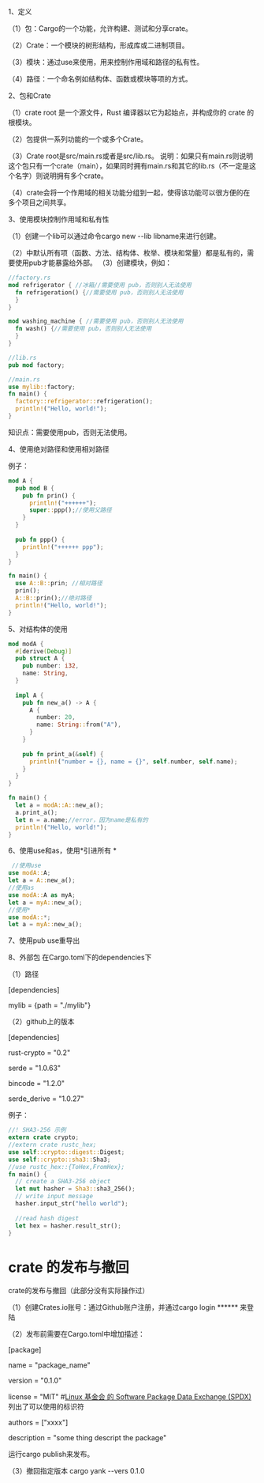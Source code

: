 1、定义 

（1）包：Cargo的一个功能，允许构建、测试和分享crate。 

（2）Crate：一个模块的树形结构，形成库或二进制项目。 

（3）模块：通过use来使用，用来控制作用域和路径的私有性。 

（4）路径：一个命名例如结构体、函数或模块等项的方式。  

2、包和Crate 

（1）crate root 是一个源文件，Rust 编译器以它为起始点，并构成你的 crate 的根模块。 

（2）包提供一系列功能的一个或多个Crate。 

（3）Crate root是src/main.rs或者是src/lib.rs。 说明：如果只有main.rs则说明这个包只有一个crate（main），如果同时拥有main.rs和其它的lib.rs（不一定是这个名字）则说明拥有多个crate。

 （4）crate会将一个作用域的相关功能分组到一起，使得该功能可以很方便的在多个项目之间共享。 

 3、使用模块控制作用域和私有性 

（1）创建一个lib可以通过命令cargo new --lib libname来进行创建。 

（2）中默认所有项（函数、方法、结构体、枚举、模块和常量）都是私有的，需要使用pub才能暴露给外部。 （3）创建模块，例如：  

```rust
//factory.rs 
mod refrigerator { //冰箱//需要使用 pub，否则别人无法使用 
  fn refrigeration() {//需要使用 pub，否则别人无法使用 
  } 
}  

mod washing_machine { //需要使用 pub，否则别人无法使用 
  fn wash() {//需要使用 pub，否则别人无法使用 
  } 
}   

//lib.rs 
pub mod factory;  

//main.rs 
use mylib::factory; 
fn main() { 
  factory::refrigerator::refrigeration(); 
  println!("Hello, world!");
} 
```

 知识点：需要使用pub，否则无法使用。 

 4、使用绝对路径和使用相对路径 

例子：  

```rust
mod A {
  pub mod B { 
    pub fn prin() {
      println!("++++++"); 
      super::ppp();//使用父路径 
    }
  }  
  
  pub fn ppp() { 
    println!("++++++ ppp"); 
  } 
} 

fn main() { 
  use A::B::prin; //相对路径 
  prin(); 
  A::B::prin();//绝对路径 
  println!("Hello, world!"); 
}  
```

 5、对结构体的使用  

```rust
mod modA { 
  #[derive(Debug)] 
  pub struct A { 
    pub number: i32, 
    name: String, 
  }  
  
  impl A {
    pub fn new_a() -> A {
      A { 
        number: 20, 
        name: String::from("A"), 
      } 
    }  
    
    pub fn print_a(&self) {
      println!("number = {}, name = {}", self.number, self.name); 
    }
  } 
}  

fn main() { 
  let a = modA::A::new_a(); 
  a.print_a(); 
  let n = a.name;//error，因为name是私有的 
  println!("Hello, world!");
}   
```

6、使用use和as，使用*引进所有 *

```rust
 //使用use 
use modA::A; 
let a = A::new_a();  
//使用as 
use modA::A as myA; 
let a = myA::new_a();  
//使用* 
use modA::*; 
let a = myA::new_a(); 
```

 7、使用pub use重导出 

 8、外部包 在Cargo.toml下的dependencies下 

（1）路径  

[dependencies] 

mylib = {path = "./mylib"}  

（2）github上的版本  

[dependencies] 

rust-crypto = "0.2" 

serde = "1.0.63" 

bincode = "1.2.0" 

serde_derive = "1.0.27"  

例子：  

```rust
//! SHA3-256 示例 
extern crate crypto; 
//extern crate rustc_hex; 
use self::crypto::digest::Digest; 
use self::crypto::sha3::Sha3; 
//use rustc_hex::{ToHex,FromHex}; 
fn main() { 
  // create a SHA3-256 object 
  let mut hasher = Sha3::sha3_256();  
  // write input message 
  hasher.input_str("hello world");  
  
  //read hash digest 
  let hex = hasher.result_str(); 
}
```

# crate 的发布与撤回

crate的发布与撤回（此部分没有实际操作过） 

（1）创建Crates.io账号：通过Github账户注册，并通过cargo login ****** 来登陆 

（2）发布前需要在Cargo.toml中增加描述： 

 [package] 

name = "package_name" 

version = "0.1.0" 

license = "MIT" #[Linux 基金会 的 Software Package Data Exchange (SPDX)](http://spdx.org/licenses/) 列出了可以使用的标识符 

authors = ["xxxx"] 

description = "some thing descript the package"  

运行cargo publish来发布。 

 （3）撤回指定版本  cargo yank --vers 0.1.0